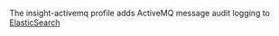 The insight-activemq profile adds ActiveMQ message audit logging to [ElasticSearch](http://www.elasticsearch.org/)
